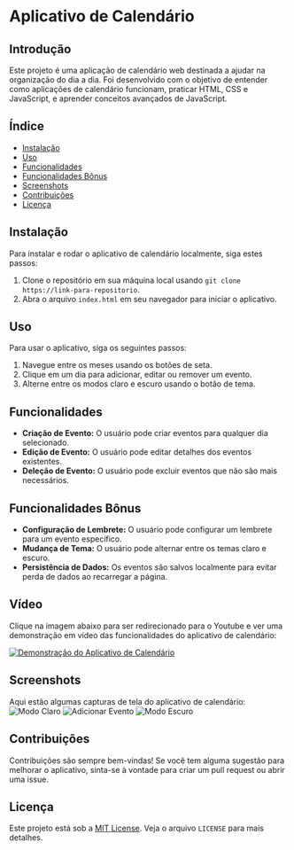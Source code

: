# Aplicativo de Calendário

## Introdução
Este projeto é uma aplicação de calendário web destinada a ajudar na organização do dia a dia. Foi desenvolvido com o objetivo de entender como aplicações de calendário funcionam, praticar HTML, CSS e JavaScript, e aprender conceitos avançados de JavaScript.

## Índice
- [Instalação](#instalação)
- [Uso](#uso)
- [Funcionalidades](#funcionalidades)
- [Funcionalidades Bônus](#funcionalidades-bônus)
- [Screenshots](#screenshots)
- [Contribuições](#contribuições)
- [Licença](#licença)

## Instalação
Para instalar e rodar o aplicativo de calendário localmente, siga estes passos:
1. Clone o repositório em sua máquina local usando `git clone https://link-para-repositorio`.
2. Abra o arquivo `index.html` em seu navegador para iniciar o aplicativo.

## Uso
Para usar o aplicativo, siga os seguintes passos:
1. Navegue entre os meses usando os botões de seta.
2. Clique em um dia para adicionar, editar ou remover um evento.
3. Alterne entre os modos claro e escuro usando o botão de tema.

## Funcionalidades
- **Criação de Evento:** O usuário pode criar eventos para qualquer dia selecionado.
- **Edição de Evento:** O usuário pode editar detalhes dos eventos existentes.
- **Deleção de Evento:** O usuário pode excluir eventos que não são mais necessários.

## Funcionalidades Bônus
- **Configuração de Lembrete:** O usuário pode configurar um lembrete para um evento específico.
- **Mudança de Tema:** O usuário pode alternar entre os temas claro e escuro.
- **Persistência de Dados:** Os eventos são salvos localmente para evitar perda de dados ao recarregar a página.


## Vídeo

Clique na imagem abaixo para ser redirecionado para o Youtube e ver uma demonstração em vídeo das funcionalidades do aplicativo de calendário:

[![Demonstração do Aplicativo de Calendário](http://img.youtube.com/vi/cFZ4vjI_5uY/0.jpg)](http://www.youtube.com/watch?v=cFZ4vjI_5uY "Demonstração do Aplicativo de Calendário")

## Screenshots
Aqui estão algumas capturas de tela do aplicativo de calendário:
![Modo Claro](https://i.imgur.com/QTtc1Xa.png)
![Adicionar Evento](https://i.imgur.com/tlUZsOj.png)
![Modo Escuro](https://i.imgur.com/ioVbjT2.png)

## Contribuições
Contribuições são sempre bem-vindas! Se você tem alguma sugestão para melhorar o aplicativo, sinta-se à vontade para criar um pull request ou abrir uma issue.

## Licença
Este projeto está sob a [MIT License](LICENSE). Veja o arquivo `LICENSE` para mais detalhes.

